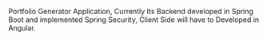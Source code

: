 Portfolio Generator Application, Currently Its Backend developed in Spring Boot and implemented Spring Security, Client Side will have to Developed in Angular.
